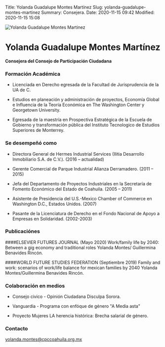 Title: Yolanda Guadalupe Montes Martínez
Slug: yolanda-guadalupe-montes-martinez
Summary: Consejera.
Date: 2020-11-15 09:42
Modified: 2020-11-15 15:08


<img class="img-fluid" src="cpc-ygmm.jpg" alt="Yolanda Guadalupe Montes Martinez">

# Yolanda Guadalupe Montes Martínez

**Consejera del Consejo de Participación Ciudadana**

### Formación Académica

* Licenciada en Derecho egresada de la Facultad de Jurisprudencia de la UA de C. 

* Estudios en planeación y administración de proyectos, Economía Global e Influencia de la Teoría Económica en The Washington Center y Georgetown University. 

* Egresada de la maestría en Prospectiva Estratégica de la Escuela de Gobierno y transformación pública del Instituto Tecnologico de Estudios Superiores de Monterrey.

### Se desempeñó como

* Directora General de Hermes Industrial Services (Ilitia Desarrollo Inmobiliario S.A. de C.V.).  (2016 – actualidad)

* Gerente Comercial de Parque Industrial Alianza Derramadero. (2011 – 2015)

* Jefa del Departamento de Proyectos Industriales en la Secretaría de Fomento Económico del Estado de Coahuila. (2005 –  2011)

* Asistente de Presidencia del U.S.-Mexico Chamber of Commerce en Washington D.C., Estados Unidos. (2007)

* Pasante de la Licenciatura de Derecho en el Fondo Nacional de Apoyo a Empresas en Solidaridad. (2002-2003) 

### Publicaciónes

####ELSEVIER FUTURES JOURNAL  (Mayo 2020)
Work/family life by 2040: Between a gig economy and traditional roles Yolanda Montes/ Guillermina Benavides Rincón.

####WORLD FUTURE STUDIES FEDERATION  (Septiembre 2019)
Family and work: scenarios of work/life balance for mexican families by 2040 Yolanda Montes/Guillermina Benavides Rincón.

### Colaboración en medios

* Consejo civico - Opinión Ciudadana
Disculpa Sorora.

* Vanguardia - Programa con enfóque de género "A Media asta"

* Proyecto Mujeres
LA herencia histórica: Brecha salarial de género.


### Contacto

<yolanda.montes@cpccoahuila.org.mx>
